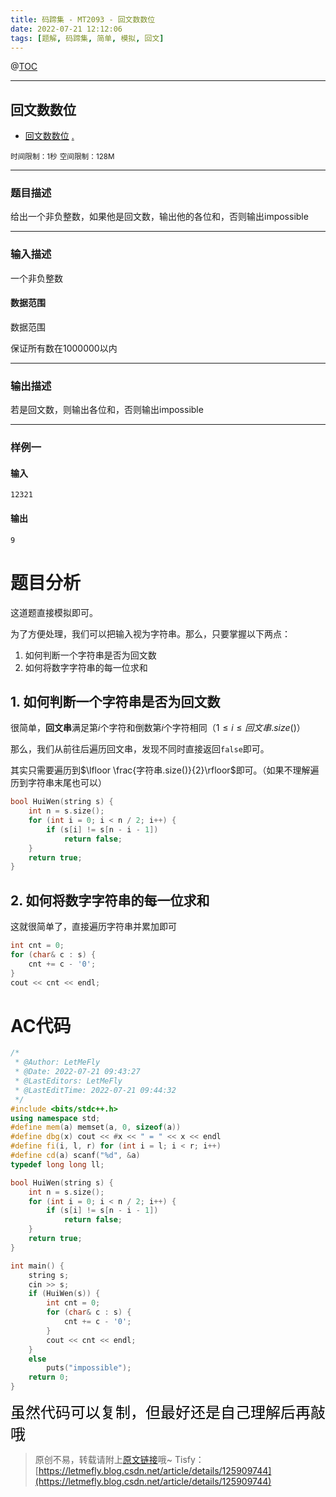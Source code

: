 ```yaml
---
title: 码蹄集 - MT2093 - 回文数数位
date: 2022-07-21 12:12:06
tags: [题解, 码蹄集, 简单, 模拟, 回文]
---
```


@[TOC](传送门)


---


## 回文数数位
+ <a href="https://matiji.net/exam/brushquestion/93/3181/1DC60EA6DF83A333301CFFE1407FBA59"> 回文数数位</a> <a href="https://matiji.net/exam/dohomework/1284/1">.</a>

<small>时间限制：1秒</small>
<small>空间限制：128M</small>



---



### 题目描述

给出一个非负整数，如果他是回文数，输出他的各位和，否则输出impossible
​


---

### 输入描述



一个非负整数

#### 数据范围

数据范围

保证所有数在1000000以内

---


### 输出描述


若是回文数，则输出各位和，否则输出impossible



---


### 样例一

#### 输入

```
12321
```

#### 输出

```
9
```




# 题目分析

这道题直接模拟即可。

为了方便处理，我们可以把输入视为字符串。那么，只要掌握以下两点：

1. 如何判断一个字符串是否为回文数
2. 如何将数字字符串的每一位求和

## 1. 如何判断一个字符串是否为回文数

很简单，**回文串**满足第$i$个字符和倒数第$i$个字符相同（$1\leq i\leq 回文串.size()$）

那么，我们从前往后遍历回文串，发现不同时直接返回```false```即可。

其实只需要遍历到$\lfloor \frac{字符串.size()}{2}\rfloor$即可。（如果不理解遍历到字符串末尾也可以）

```cpp
bool HuiWen(string s) {
    int n = s.size();
    for (int i = 0; i < n / 2; i++) {
        if (s[i] != s[n - i - 1])
            return false;
    }
    return true;
}
```

## 2. 如何将数字字符串的每一位求和

这就很简单了，直接遍历字符串并累加即可

```cpp
int cnt = 0;
for (char& c : s) {
    cnt += c - '0';
}
cout << cnt << endl;
```

# AC代码

```cpp
/*
 * @Author: LetMeFly
 * @Date: 2022-07-21 09:43:27
 * @LastEditors: LetMeFly
 * @LastEditTime: 2022-07-21 09:44:32
 */
#include <bits/stdc++.h>
using namespace std;
#define mem(a) memset(a, 0, sizeof(a))
#define dbg(x) cout << #x << " = " << x << endl
#define fi(i, l, r) for (int i = l; i < r; i++)
#define cd(a) scanf("%d", &a)
typedef long long ll;

bool HuiWen(string s) {
    int n = s.size();
    for (int i = 0; i < n / 2; i++) {
        if (s[i] != s[n - i - 1])
            return false;
    }
    return true;
}

int main() {
    string s;
    cin >> s;
    if (HuiWen(s)) {
        int cnt = 0;
        for (char& c : s) {
            cnt += c - '0';
        }
        cout << cnt << endl;
    }
    else
        puts("impossible");
    return 0;
}
```

<font color="black" face="楷体" size="5px">虽然代码可以复制，但最好还是自己理解后再敲哦</font>

<!-- <font color="black" face="楷体" size="5px">每周提前更新菁英班周赛题解，点关注，不迷路</font> -->

>原创不易，转载请附上[原文链接](https://leetcode.letmefly.xyz/2022/07/21/MaTiJi%20-%20MT2093%20-%20%E5%9B%9E%E6%96%87%E6%95%B0%E6%95%B0%E4%BD%8D/)哦~
>Tisfy：[https://letmefly.blog.csdn.net/article/details/125909744](https://letmefly.blog.csdn.net/article/details/125909744)
